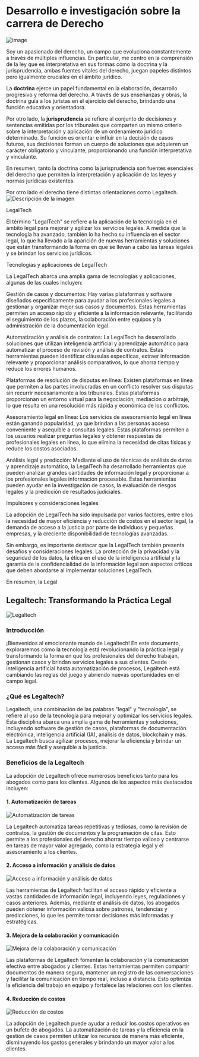 
# Desarrollo e investigación sobre la carrera de Derecho 

![image](https://github.com/JoseMBanzer42/CarreraDeDerecho/assets/7370358/c0cfdd9c-865e-43d4-bcfb-1aa1565fc93f)



Soy un apasionado del derecho, un campo que evoluciona constantemente a través de múltiples influencias. En particular, me centro en la comprensión de la ley que es interpretativa en sus formas cómo la doctrina y la jurisprudencia, ambas fuentes vitales del derecho, juegan papeles distintos pero igualmente cruciales en el ámbito jurídico.

La **doctrina** ejerce un papel fundamental en la elaboración, desarrollo progresivo y reforma del derecho. A través de sus enseñanzas y obras, la doctrina guía a los juristas en el ejercicio del derecho, brindando una función educativa y orientadora.

Por otro lado, la **jurisprudencia** se refiere al conjunto de decisiones y sentencias emitidas por los tribunales que comparten un mismo criterio sobre la interpretación y aplicación de un ordenamiento jurídico determinado. Su función es orientar e influir en la decisión de casos futuros, sus decisiones forman un cuerpo de soluciones que adquieren un carácter obligatorio y vinculante, proporcionando una función interpretativa y vinculante.

En resumen, tanto la doctrina como la jurisprudencia son fuentes esenciales del derecho que permiten la interpretación y aplicación de las leyes y normas jurídicas existentes.

Por otro lado el derecho tiene distintas orientaciones como Legaltech.
![Descripción de la imagen](https://mentorday.es/wikitips/wp-content/uploads/2021/11/Legaltech.jpg)


LegalTech

El término "LegalTech" se refiere a la aplicación de la tecnología en el ámbito legal para mejorar y agilizar los servicios legales. A medida que la tecnología ha avanzado, también lo ha hecho su influencia en el sector legal, lo que ha llevado a la aparición de nuevas herramientas y soluciones que están transformando la forma en que se llevan a cabo las tareas legales y se brindan los servicios jurídicos.

Tecnologías y aplicaciones de LegalTech

La LegalTech abarca una amplia gama de tecnologías y aplicaciones, algunas de las cuales incluyen:

Gestión de casos y documentos: Hay varias plataformas y software diseñados específicamente para ayudar a los profesionales legales a gestionar y organizar mejor sus casos y documentos. Estas herramientas permiten un acceso rápido y eficiente a la información relevante, facilitando el seguimiento de los plazos, la colaboración entre equipos y la administración de la documentación legal.

Automatización y análisis de contratos: La LegalTech ha desarrollado soluciones que utilizan inteligencia artificial y aprendizaje automático para automatizar el proceso de revisión y análisis de contratos. Estas herramientas pueden identificar cláusulas específicas, extraer información relevante y proporcionar análisis comparativos, lo que ahorra tiempo y reduce los errores humanos.

Plataformas de resolución de disputas en línea: Existen plataformas en línea que permiten a las partes involucradas en un conflicto resolver sus disputas sin recurrir necesariamente a los tribunales. Estas plataformas proporcionan un entorno virtual para la negociación, mediación o arbitraje, lo que resulta en una resolución más rápida y económica de los conflictos.

Asesoramiento legal en línea: Los servicios de asesoramiento legal en línea están ganando popularidad, ya que brindan a las personas acceso conveniente y asequible a consultas legales. Estas plataformas permiten a los usuarios realizar preguntas legales y obtener respuestas de profesionales legales en línea, lo que elimina la necesidad de citas físicas y reduce los costos asociados.

Análisis legal y predicción: Mediante el uso de técnicas de análisis de datos y aprendizaje automático, la LegalTech ha desarrollado herramientas que pueden analizar grandes cantidades de información legal y proporcionar a los profesionales legales información procesable. Estas herramientas pueden ayudar en la investigación de casos, la evaluación de riesgos legales y la predicción de resultados judiciales.

Impulsores y consideraciones legales

La adopción de LegalTech ha sido impulsada por varios factores, entre ellos la necesidad de mayor eficiencia y reducción de costos en el sector legal, la demanda de acceso a la justicia por parte de individuos y pequeñas empresas, y la creciente disponibilidad de tecnologías avanzadas.

Sin embargo, es importante destacar que la LegalTech también presenta desafíos y consideraciones legales. La protección de la privacidad y la seguridad de los datos, la ética en el uso de la inteligencia artificial y la garantía de la confidencialidad de la información legal son aspectos críticos que deben abordarse al implementar soluciones LegalTech.

En resumen, la Legal

## Legaltech: Transformando la Práctica Legal

![Legaltech](https://example.com/legaltech-image.jpg)

### Introducción

¡Bienvenidos al emocionante mundo de Legaltech! En este documento, exploraremos cómo la tecnología está revolucionando la práctica legal y transformando la forma en que los profesionales del derecho trabajan, gestionan casos y brindan servicios legales a sus clientes. Desde inteligencia artificial hasta automatización de procesos, Legaltech está cambiando las reglas del juego y abriendo nuevas oportunidades en el campo legal.

### ¿Qué es Legaltech?

Legaltech, una combinación de las palabras "legal" y "tecnología", se refiere al uso de la tecnología para mejorar y optimizar los servicios legales. Esta disciplina abarca una amplia gama de herramientas y soluciones, incluyendo software de gestión de casos, plataformas de documentación electrónica, inteligencia artificial (IA), análisis de datos, blockchain y más. La Legaltech busca agilizar procesos, mejorar la eficiencia y brindar un acceso más fácil y asequible a la justicia.

### Beneficios de la Legaltech

La adopción de Legaltech ofrece numerosos beneficios tanto para los abogados como para los clientes. Algunos de los aspectos más destacados incluyen:

#### 1. Automatización de tareas

![Automatización de tareas](https://example.com/automation-image.jpg)

La Legaltech automatiza tareas repetitivas y tediosas, como la revisión de contratos, la gestión de documentos y la programación de citas. Esto permite a los profesionales del derecho ahorrar tiempo valioso y centrarse en tareas de mayor valor agregado, como la estrategia legal y el asesoramiento a los clientes.

#### 2. Acceso a información y análisis de datos

![Acceso a información y análisis de datos](https://example.com/data-analysis-image.jpg)

Las herramientas de Legaltech facilitan el acceso rápido y eficiente a vastas cantidades de información legal, incluyendo leyes, regulaciones y casos anteriores. Además, mediante el análisis de datos, los abogados pueden obtener información valiosa sobre patrones, tendencias y predicciones, lo que les permite tomar decisiones más informadas y estratégicas.

#### 3. Mejora de la colaboración y comunicación

![Mejora de la colaboración y comunicación](https://example.com/collaboration-image.jpg)

Las plataformas de Legaltech fomentan la colaboración y la comunicación efectiva entre abogados y clientes. Estas herramientas permiten compartir documentos de manera segura, mantener un registro de las conversaciones y facilitar la comunicación en tiempo real, incluso a distancia. Esto optimiza la eficiencia del trabajo en equipo y fortalece las relaciones con los clientes.

#### 4. Reducción de costos

![Reducción de costos](https://example.com/cost-reduction-image.jpg)

La adopción de Legaltech puede ayudar a reducir los costos operativos en un bufete de abogados. La automatización de tareas y la eficiencia en la gestión de casos permiten utilizar los recursos de manera más eficiente, disminuyendo los gastos generales y brindando un mayor valor a los clientes.





